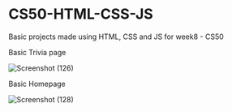 # CS50-HTML-CSS-JS

Basic projects made using HTML, CSS and JS for week8 - CS50

Basic Trivia page 

![Screenshot (126)](https://user-images.githubusercontent.com/80093500/140277801-f0d3622b-12e9-4489-b0d2-f23615704083.png)

Basic Homepage 

![Screenshot (128)](https://user-images.githubusercontent.com/80093500/140277672-b945ad72-368d-444a-80a7-6b4650437799.png)
